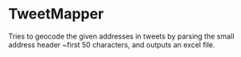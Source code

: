 # TweetMapper
Tries to geocode the given addresses in tweets by parsing the small address header ~first 50 characters, and outputs an excel file.
